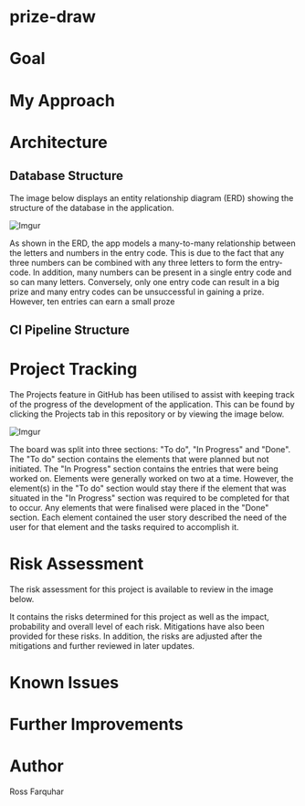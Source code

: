 # prize-draw
# Goal
# My Approach
# Architecture
## Database Structure

The image below displays an entity relationship diagram (ERD) showing the structure of the database in the application.

![Imgur](https://i.imgur.com/DHJdwK4.png)

As shown in the ERD, the app models a many-to-many relationship between the letters and numbers in the entry code. This is due to the fact that any three numbers can be combined with any three letters to form the entry-code. In addition, many numbers can be present in a single entry code and so can many letters. Conversely, only one entry code can result in a big prize and many entry codes can be unsuccessful in gaining a prize. However, ten entries can earn a small proze

## CI Pipeline Structure
# Project Tracking
The Projects feature in GitHub has been utilised to assist with keeping track of the progress of the development of the application. This can be found by clicking the Projects tab in this repository or by viewing the image below.

![Imgur](https://i.imgur.com/yqYkMdc.png?1)

The board was split into three sections: "To do", "In Progress" and "Done". The "To do" section contains the elements that were planned but not initiated. The "In Progress" section contains the entries that were being worked on. Elements were generally worked on two at a time. However, the element(s) in the "To do" section would stay there if the element that was situated in the "In Progress" section was required to be completed for that to occur. Any elements that were finalised were placed in the "Done" section. Each element contained the user story described the need of the user for that element and the tasks required to accomplish it.

# Risk Assessment
The risk assessment for this project is available to review in the image below.



It contains the risks determined for this project as well as the impact, probability and overall level of each risk. Mitigations have also been provided for these risks. In addition, the risks are adjusted after the mitigations and further reviewed in later updates.

# Known Issues
# Further Improvements
# Author
Ross Farquhar

